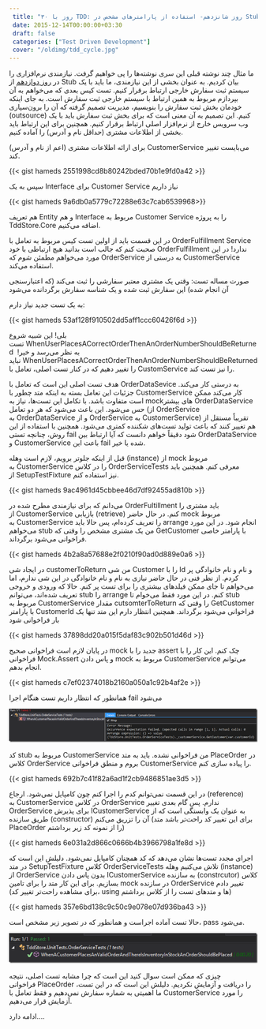 ```yaml
---
 title: "۳۰ روز با TDD: روز شانزدهم- استفاده از پارامترهای مشخص در Stub ها" 
 date: 2015-12-14T00:00:00+03:30
 draft: false 
 categories: ["Test Driven Development"]
 cover: "/oldimg/tdd_cycle.jpg"
---
```

ما مثال چند نوشته قبلی این سری نوشته‌ها را پی خواهیم گرفت. نیازمندی نرم‌افزاری را در [روز دوازدهم](/post/107-۳۰-روز-با-tdd--روز-دوازدهم---کار-با-stub-ها/) از Stub بیان کردیم. به عنوان بخشی از این نیازمندی، ما باید با یک سیستم ثبت سفارش خارجی ارتباط برقرار کنیم. تست کیس بعدی که می‌خواهم به آن بپردازم مربوط به همین ارتباط با سیستم خارجی ثبت سفارش است. به جای اینکه خودمان بخش ثبت سفارش را بنویسیم، مدیریت تصمیم گرفته که آن را برون‌سپاری (outsource) کنیم. این تصمیم به آن معنی است که برای بخش ثبت سفارش باید با یک وب سرویس خارج از نرم‌افزار اصلی ارتباط برقرار کنیم. همچنین برای این ارتباط باید بخشی از اطلاعات مشتری (حداقل نام و آدرس) را آماده کنیم.



برای ارائه اطلاعات مشتری (اعم از نام و آدرس) CustomerService می‌بایست تغییر کند.


{{< gist hameds 2551998cd8b80242bded70b1e9fd0a42 >}}

سپس به یک Interface برای Customer Service نیاز داریم

{{< gist hameds 9a6db0a5779c72288e63c7cab6539968>}}

هم تعریف Entity و هم Interface مربوط به Customer Service را به پروژه TddStore.Core اضافه می‌کنیم.



در این قسمت باید از اولین تست کیس مربوط به تعامل با OrderFulfillment Service صحبت کنم که جالب است بدانید هیچ ارتباطی با خود OrderFulfillment ندارد! در این مورد می‌خواهم مطمئن شوم که OrderService به درستی از CustomerService استفاده می‌کند.



صورت مساله تست: وقتی یک مشتری معتبر سفارشی را ثبت می‌کند (که اعتبارسنجی آن انجام شده) این سفارش ثبت شده و یک شناسه سفارش برگردانده می‌شود

به یک تست جدید نیاز دارم:


{{< gist hameds 53af128f910502dd5aff1ccc60426f6d >}}

بلی! این شبیه شروع تست WhenUserPlacesACorrectOrderThenAnOrderNumberShouldBeReturned  به نظر می‌رسد و خیر! نباید WhenUserPlacesACorrectOrderThenAnOrderNumberShouldBeReturned را تغییر دهیم که در کنار تست اصلی، تعامل با CustomService را نیز تست کند.



هدف تست اصلی این است که تعامل با OrderDataSevice به درستی کار می‌کند. جزئیات این تعامل بسته به اینکه متد چطور با CustomerService کار می‌کند ممکن است متفاوت باشد. با تکامل این تست‌ها، نیاز به mock‌های بیشتر OrderDataService حس می‌شود. این باعث می‌شود که هر دو تعامل (از OrderService به OrderDataService و از OrderService به CustomerService) تقریباً مستقل از هم تغییر کنند که باعث تولید تست‌های شکننده کمتری می‌شود. همچنین با استفاده از این روش، چنانچه تستی fail شود دقیقاً خواهم دانست که آیا ارتباط بین OrderDataService و CustomerService باعث این fail شده یا خیر.



قبل از اینکه جلوتر برویم، لازم است وهله (instance) از mock مربوط به CustomerService را در کلاس OrderServiceTests معرفی کنم. همچنین باید از SetupTestFixture نیز استفاده کنم.


{{< gist hameds 9ac4961d45cbbee46d7df92455ad810b >}}

می‌دانم که برای نیازمندی مطرح شده در OrderFultillment باید مشتری را از CustomerService بازیابی (retrieve) کنم. در حال حاضر mock مربوط به CustomerService را تعریف کرده‌ام، پس حالا باید arrange انجام شود. در این مورد می‌خواهم stub من یک مشتری مشخص را وقتی که GetCustomer با پارامتر خاصی فراخوانی می‌شود برگرداند.


{{< gist hameds 4b2a8a57688e2f0210f90ad0d889e0a6 >}}


در ایجاد شی customerToReturn من شی Customer را با Id و نام و نام خانوادگی پر کردم. از نظر فنی در حال حاضر نیازی به نام و نام خانوادگی در این شی ندارم، اما می‌خواهم تا جای ممکن فیلدهای بیشتری را برای تست پر کنم. حالا که ورودی و خروجی تعریف شده‌اند، می‌توانم stub را arrange کنم. در این مورد فقط می‌خوام تا stub مربوط به CustomerService مقدار cutsomterToReturn را وقتی که GetCustomer با پارامتر CustomerId فراخوانی می‌شود برگرداند. همچنین انتظار دارم این متد تنها یک بار فراخوانی شود

{{< gist hameds 37898dd20a015f5daf83c902b501d46d >}}

در پایان لازم است فراخوانی صحیح mock جدید را با assert چک کنم. این کار را با فراخوانی Mock.Assert و پاس دادن mock مربوط به CustomerService می‌توانم انجام بدهم.


{{< gist hameds c7ef02374018b2160a050a1c92b4af2e >}}

همانطور که انتظار داریم تست هنگام اجرا fail می‌شود







![](/oldimg/image_thumb10f068238bf23-png.png)

کد stub‌ مربوط به CustomerService من فراخوانی نشده. باید به متد PlaceOrder در کلاس OrderService بروم و منطق فراخوانی CustomerService را پیاده سازی کنم.


{{< gist hameds 692b7c41f82a6ad1f2cb9486851ae3d5 >}}

در این قسمت نمی‌توانم کدم را اجرا کنم چون کامپایل نمی‌شود. ارجاع (reference) به CustomerService در کلاس OrderService ندارم. پس گام بعدی تغییر OrderService برای پذیرش ICustomerService به عنوان یک وابستگی است که از طریق سازنده (constructor) آن را تزریق می‌کنم (برای این تغییر کد راحت‌تر باشد متد PlaceOrder را از نمونه کد زیر برداشتم)



{{< gist hameds 6e031a2d866c0666b4b3966798a1fe8d >}}

اجرای مجدد تست‌ها نشان می‌دهد که کد همچنان کامپایل نمی‌شود. دلیلش این است که در متد SetupTestFixture کلاس OrderServiceTests تلاش می‌کنیم وهله (instance) از OrderService بدون پاس دادن ICustomerService به سازنده (constrcutor) کلاس بسازیم. برای این کار متد را برای تامین mock در سازنده OrderService تغییر دادم (برای مشاهده راحت‌تر تغییر کد، using ها و متدهای تست را از کلاس برداشتم)

{{< gist hameds 357e6bd138c9c50c9e078e07d936ba43 >}}

حالا تست آماده اجراست و همانطور که در تصویر زیر مشخص است، pass می‌شود.



![](/oldimg/image_thumb3d3df4781c285-png.png)

چیزی که ممکن است سوال کنید این است که چرا مشابه تست اصلی، نتیجه فراخوانی PlaceOrder را دریافت و آزمایش نکردیم. دلیلش این است که در این تست، ما اهمیتی به شماره سفارش نمی‌دهیم و فقط تعامل با CustomerService را مورد آزمایش قرار می‌دهیم.





ادامه دارد....

